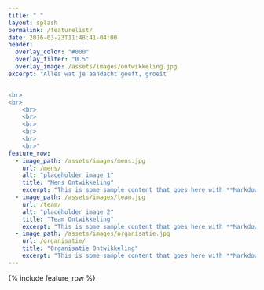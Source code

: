 ```yaml
---
title: " "
layout: splash
permalink: /featurelist/
date: 2016-03-23T11:48:41-04:00
header:
  overlay_color: "#000"
  overlay_filter: "0.5"
  overlay_image: /assets/images/ontwikkeling.jpg
excerpt: "Alles wat je aandacht geeft, groeit


<br>
<br>
	<br>
	<br>
	<br>
	<br>
	<br>
	<br>"
feature_row:
  - image_path: /assets/images/mens.jpg
    url: /mens/
    alt: "placeholder image 1"
    title: "Mens Ontwikkeling"
    excerpt: "This is some sample content that goes here with **Markdown** formatting."
  - image_path: /assets/images/team.jpg
    url: /team/
    alt: "placeholder image 2"
    title: "Team Ontwikkeling"
    excerpt: "This is some sample content that goes here with **Markdown** formatting."
  - image_path: /assets/images/organisatie.jpg
    url: /organisatie/
    title: "Organisatie Ontwikkeling"
    excerpt: "This is some sample content that goes here with **Markdown** formatting."
---
```


{% include feature_row %}


